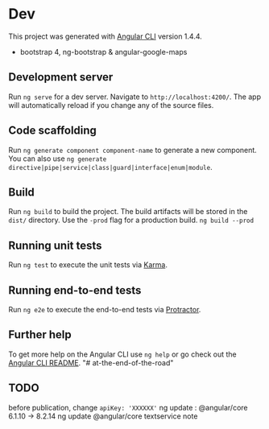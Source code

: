 # Dev

This project was generated with [Angular CLI](https://github.com/angular/angular-cli) version 1.4.4.
+ bootstrap 4, ng-bootstrap & angular-google-maps

## Development server

Run `ng serve` for a dev server. Navigate to `http://localhost:4200/`. The app will automatically reload if you change any of the source files.

## Code scaffolding

Run `ng generate component component-name` to generate a new component. You can also use `ng generate directive|pipe|service|class|guard|interface|enum|module`.

## Build

Run `ng build` to build the project. The build artifacts will be stored in the `dist/` directory. Use the `-prod` flag for a production build.
`ng build --prod`

## Running unit tests

Run `ng test` to execute the unit tests via [Karma](https://karma-runner.github.io).

## Running end-to-end tests

Run `ng e2e` to execute the end-to-end tests via [Protractor](http://www.protractortest.org/).

## Further help

To get more help on the Angular CLI use `ng help` or go check out the [Angular CLI README](https://github.com/angular/angular-cli/blob/master/README.md).
"# at-the-end-of-the-road"

## TODO

before publication, change `apiKey: 'XXXXXX'`
ng update :  @angular/core                      6.1.10 -> 8.2.14         ng update @angular/core
textservice note

